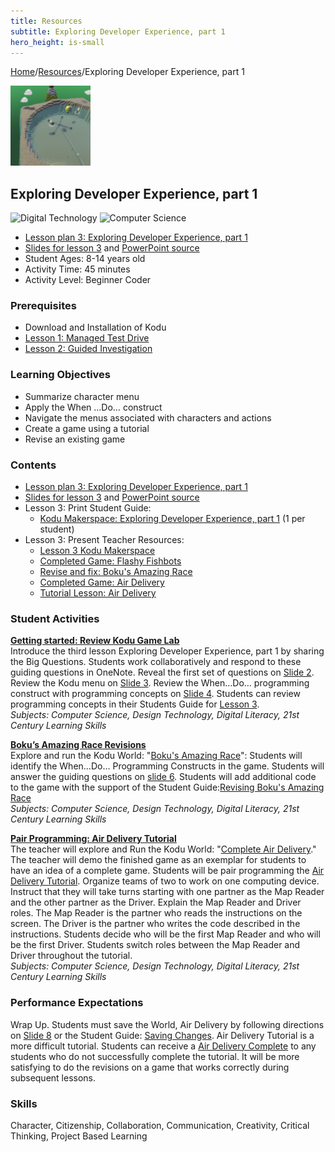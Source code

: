 ```yaml
---
title: Resources
subtitle: Exploring Developer Experience, part 1
hero_height: is-small
---
```


[Home](..)/[Resources](.)/Exploring Developer Experience, part 1

[![](exploring_developer_experience_part_1.png)](https://worlds.kodugamelab.com/world/J5PzbvQXhkSU1H33_zZ8JA==)

## Exploring Developer Experience, part 1
![Digital Technology](dt.png) ![Computer Science](cs.png)

* [Lesson plan 3: Exploring Developer Experience, part 1](3_Lesson_Kodu_Makerspace.pdf)
* [Slides for lesson 3](3_Slides_Kodu_Makerspace.pdf#page=1) and [PowerPoint source](Lesson_3_Teacher_Resources.zip>)
* Student Ages: 8-14 years old
* Activity Time: 45 minutes
* Activity Level: Beginner Coder

### Prerequisites 
* Download and Installation of Kodu
* [Lesson 1: Managed Test Drive](managed_test_drive)
* [Lesson 2: Guided Investigation](guided_investigation)

### Learning Objectives
* Summarize character menu
* Apply the When ...Do… construct
* Navigate the menus associated with characters and actions
* Create a game using a tutorial
* Revise an existing game

### Contents
* [Lesson plan 3: Exploring Developer Experience, part 1](3_Lesson_Kodu_Makerspace.pdf)
* [Slides for lesson 3](3_Slides_Kodu_Makerspace.pdf#page=1) and [PowerPoint source](Lesson_3_Teacher_Resources.zip>)
* Lesson 3: Print Student Guide:
  * [Kodu Makerspace: Exploring Developer Experience, part 1](Student_Guide_Kodu_Makerspace.pdf#page=9) (1 per student)
* Lesson 3: Present Teacher Resources:
  * [Lesson 3 Kodu Makerspace](3_Lesson_Kodu_Makerspace.pdf)
  * [Completed Game: Flashy Fishbots](http://worlds.kodugamelab.com/world/sQSa7QMWL06j_Z0r8xuKOA==)
  * [Revise and fix: Boku's Amazing Race](http://worlds.kodugamelab.com/world/3M1kkWjzb0ateucfWn9LcQ==)
  * [Completed Game: Air Delivery](http://worlds.kodugamelab.com/world/cNsGpAT6CU6OtEFDEyGbcQ==)
  * [Tutorial Lesson: Air Delivery](http://worlds.kodugamelab.com/world/yYHLLX5_SEerL6HIiQEPbQ==)

### Student Activities
[**Getting started: Review Kodu Game Lab**](3_Lesson_Kodu_Makerspace.pdf#page=2)<br>
Introduce the third lesson Exploring Developer Experience, part 1 by sharing the Big Questions. Students work collaboratively and respond to these guiding questions in OneNote. Reveal the first set of questions on [Slide 2](3_Slides_Kodu_Makerspace.pdf#page=2). Review the Kodu menu on [Slide 3](3_Slides_Kodu_Makerspace.pdf#page=3). Review the When…Do… programming construct with programming concepts on [Slide 4](3_Slides_Kodu_Makerspace.pdf#page=4). Students can review programming concepts in their Students Guide for [Lesson 3](Student_Guide_Kodu_Makerspace.pdf#page=10).<br>
*Subjects: Computer Science, Design Technology, Digital Literacy, 21st Century Learning Skills*

[**Boku’s Amazing Race Revisions**](3_Lesson_Kodu_Makerspace.pdf#page=3)<br>
Explore and run the Kodu World: "[Boku's Amazing Race](http://worlds.kodugamelab.com/world/3M1kkWjzb0ateucfWn9LcQ==)": Students will identify the When…Do… Programming Constructs in the game. Students will answer the guiding questions on [slide 6](3_Slides_Kodu_Makerspace.pdf#page=6). Students will add additional code to the game with the support of the Student Guide:[Revising Boku's Amazing Race](Student_Guide_Kodu_Makerspace.pdf#page=11)<br>
*Subjects: Computer Science, Design Technology, Digital Literacy, 21st Century Learning Skills*

[**Pair Programming: Air Delivery Tutorial**](3_Lesson_Kodu_Makerspace.pdf#page=5)<br>
The teacher will explore and Run the Kodu World: "[Complete Air Delivery](http://worlds.kodugamelab.com/world/yYHLLX5_SEerL6HIiQEPbQ==)." The teacher will demo the finished game as an exemplar for students to have an idea of a complete game. Students will be pair programming the [Air Delivery Tutorial](http://worlds.kodugamelab.com/world/yYHLLX5_SEerL6HIiQEPbQ==). Organize teams of two to work on one computing device. Instruct that they will take turns starting with one partner as the Map Reader and the other partner as the Driver. Explain the Map Reader and Driver roles. The Map Reader is the partner who reads the instructions on the screen. The Driver is the partner who writes the code described in the instructions. Students decide who will be the first Map Reader and who will be the first Driver. Students switch roles between the Map Reader and Driver throughout the tutorial.<br>
*Subjects: Computer Science, Design Technology, Digital Literacy, 21st Century Learning Skills*

### Performance Expectations
Wrap Up. Students must save the World, Air Delivery by following directions on [Slide 8](3_Slides_Kodu_Makerspace.pdf#page=8) or the Student Guide: [Saving Changes](Student_Guide_Kodu_Makerspace.pdf#page=6). Air Delivery Tutorial is a more difficult tutorial. Students can receive a [Air Delivery Complete](http://worlds.kodugamelab.com/world/cNsGpAT6CU6OtEFDEyGbcQ==) to any students who do not successfully complete the tutorial. It will be more satisfying to do the revisions on a game that works correctly during subsequent lessons.

### Skills
Character,
Citizenship,
Collaboration,
Communication,
Creativity,
Critical Thinking,
Project Based Learning

